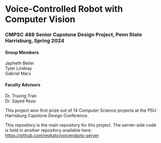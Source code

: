 # Voice-Controlled Robot with Computer Vision
### CMPSC 488 Senior Capstone Design Project, Penn State Harrisburg, Spring 2024

#### Group Members
Japheth Beiler<br>
Tyler Lindsay<br>
Gabriel Marx

#### Faculty Advisors
Dr. Truong Tran<br>
Dr. Sayed Reza

This project won first prize out of 14 Computer Science projects at the PSU Harrisburg Capstone Design Conference.<br>

This repository is the main repository for this project. The server-side code is held in another repository available here: https://github.com/reykato/voicerobots-server
